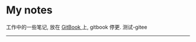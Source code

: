 # My notes

工作中的一些笔记, 放在 [ GitBook ][1]上, gitbook 停更.
测试-gitee


---

[1]: https://git.gitbook.com/pinghuazhuang/note.git	"gitbook"

